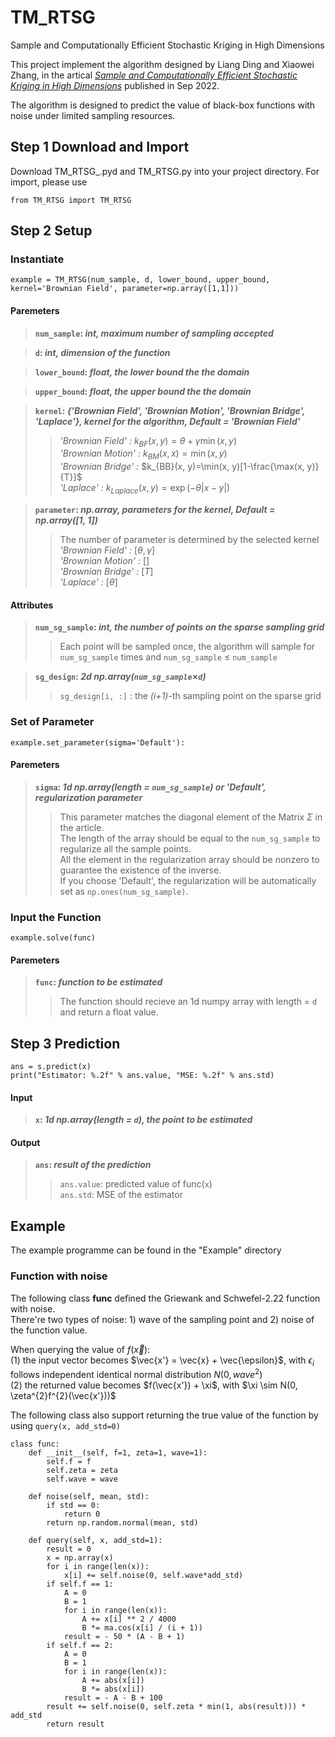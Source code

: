 # TM_RTSG
Sample and Computationally Efficient Stochastic Kriging in High Dimensions


This project implement the algorithm designed by Liang Ding and Xiaowei Zhang, in the artical [*Sample and Computationally Efficient Stochastic Kriging in High Dimensions*](https://doi.org/10.1287/opre.2022.2367) published in Sep 2022.

The algorithm is designed to predict the value of black-box functions with noise under limited sampling resources.

## Step 1 Download and Import
Download TM_RTSG_.pyd and TM_RTSG.py into your project directory. For import, please use 
```
from TM_RTSG import TM_RTSG
```
## Step 2 Setup
### Instantiate
```
example = TM_RTSG(num_sample, d, lower_bound, upper_bound, kernel='Brownian Field', parameter=np.array([1,1]))
```
#### Paremeters
>__`num_sample`: *int, maximum number of sampling accepted*__

>__`d`: *int, dimension of the function*__

>__`lower_bound`: *float, the lower bound the the domain*__

>__`upper_bound`: *float, the upper bound the the domain*__

>__`kernel`: *{'Brownian Field', 'Brownian Motion', 'Brownian Bridge', 'Laplace'}, kernel for the algorithm, Default = 'Brownian Field'*__
>>*'Brownian Field' :* $k_{BF}(x, y)=\theta+\gamma \min(x, y)$<br>
>>*'Brownian Motion' :* $k_{BM}(x, x)=\min(x, y)$ <br>
>>*'Brownian Bridge' :* $k_{BB}(x, y)=\min(x, y)[1-\frac{\max(x, y)}{T}]$ <br>
>>*'Laplace' :* $k_{Laplace}(x, y)=\exp(-\theta|x-y|)$<br>

>__`parameter`: *np.array, parameters for the kernel, Default = np.array([1, 1])*__
>>The number of parameter is determined by the selected kernel <br>
>>*'Brownian Field' :* $[\theta,  \gamma]$<br>
>>*'Brownian Motion' :* $[]$ <br>
>>*'Brownian Bridge' :* $[T]$ <br>
>>*'Laplace' :* $[\theta]$<br>

#### Attributes
>__`num_sg_sample`: *int, the number of points on the sparse sampling grid*__ <br>
>> Each point will be sampled once, the algorithm will sample for `num_sg_sample` times and `num_sg_sample` $\leq$ `num_sample` <br>

>__`sg_design`: *2d np.array(`num_sg_sample`*$\times$*`d`)*__ <br>
>>`sg_design[i, :]` : the *(i+1)*-th sampling point on the sparse grid

### Set of Parameter
```
example.set_parameter(sigma='Default'):
```
#### Paremeters
> __`sigma`: *1d np.array(length = `num_sg_sample`) or 'Default', regularization parameter*__
>> This parameter matches the diagonal element of the Matrix $\Sigma$ in the article. <br>
>> The length of the array should be equal to the `num_sg_sample` to regularize all the sample points. <br>
>> All the element in the regularization array should be nonzero to guarantee the existence of the inverse. <br>
>> If you choose 'Default', the regularization will be automatically set as `np.ones(num_sg_sample)`. <br>

### Input the Function
```
example.solve(func)
```
#### Paremeters
> __`func`: *function to be estimated*__
>> The function should recieve an 1d numpy array with length = `d` and return a float value.

## Step 3 Prediction
```
ans = s.predict(x)
print("Estimator: %.2f" % ans.value, "MSE: %.2f" % ans.std)
```
#### Input
> __`x`: *1d np.array(length = `d`), the point to be estimated*__ <br>
#### Output
> __`ans`: *result of the prediction*__ <br>
>> `ans.value`: predicted value of func(`x`) <br>
>> `ans.std`: MSE of the estimator <br>

## Example
The example programme can be found in the "Example" directory
### Function with noise
The following class __func__ defined the Griewank and Schwefel-2.22 function with noise. <br>
There're two types of noise: 1) wave of the sampling point and 2) noise of the function value. <br>

When querying the value of $f(\vec{x})$: <br>
(1) the input vector becomes $\vec{x'} = \vec{x} + \vec{\epsilon}$, with $\epsilon_{i}$ follows independent identical normal distribution $N(0, wave^{2})$ <br>
(2) the returned value becomes $f(\vec{x'}) + \xi$, with $\xi \sim N(0, \zeta^{2}f^{2}(\vec{x'}))$ <br>

The following class also support returning the true value of the function by using `query(x, add_std=0)`
```
class func:
    def __init__(self, f=1, zeta=1, wave=1):
        self.f = f
        self.zeta = zeta
        self.wave = wave

    def noise(self, mean, std):
        if std == 0:
            return 0
        return np.random.normal(mean, std)

    def query(self, x, add_std=1):
        result = 0
        x = np.array(x)
        for i in range(len(x)):
            x[i] += self.noise(0, self.wave*add_std)
        if self.f == 1:
            A = 0
            B = 1
            for i in range(len(x)):
                A += x[i] ** 2 / 4000
                B *= ma.cos(x[i] / (i + 1))
            result = - 50 * (A - B + 1)
        if self.f == 2:
            A = 0
            B = 1
            for i in range(len(x)):
                A += abs(x[i])
                B *= abs(x[i])
            result = - A - B + 100
        result += self.noise(0, self.zeta * min(1, abs(result))) * add_std
        return result
```





